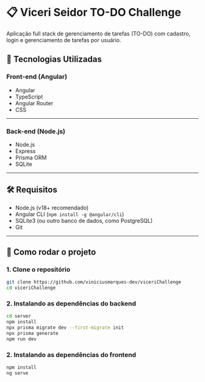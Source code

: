 # 📋 Viceri Seidor TO-DO Challenge

Aplicação full stack de gerenciamento de tarefas (TO-DO) com cadastro, login e gerenciamento de tarefas por usuário.

## 🧩 Tecnologias Utilizadas

### Front-end (Angular)
- Angular
- TypeScript
- Angular Router
- CSS

---

### Back-end (Node.js)
- Node.js
- Express
- Prisma ORM
- SQLite

---

## 🛠️ Requisitos

- Node.js (v18+ recomendado)
- Angular CLI (`npm install -g @angular/cli`)
- SQLite3 (ou outro banco de dados, como PostgreSQL)
- Git

---

## 🚀 Como rodar o projeto

### 1. Clone o repositório

```bash
git clone https://github.com/viniciusmarques-dev/viceriChallenge
cd viceriChallenge
```

### 2. Instalando as dependências do backend
```bash
cd server
npm install
npx prisma migrate dev --first-migrate init
npx prisma generate
npm run dev
```

### 2. Instalando as dependências do frontend
```bash
npm install
ng serve
```




